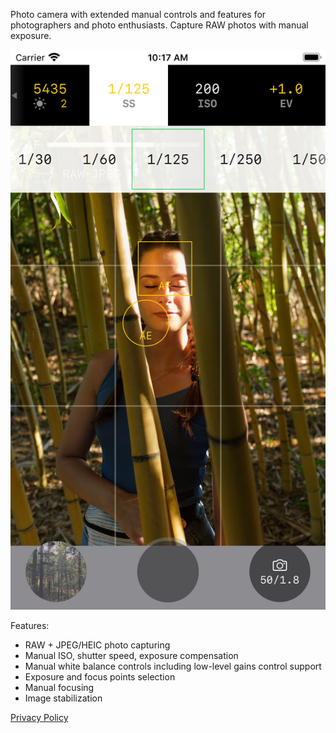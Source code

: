 Photo camera with extended manual controls and features for photographers and photo enthusiasts. 
Capture RAW photos with manual exposure. 

![UI](./assets/images/ui.png)

Features: 
* RAW + JPEG/HEIC photo capturing 
* Manual ISO, shutter speed, exposure compensation 
* Manual white balance controls including low-level gains control support 
* Exposure and focus points selection 
* Manual focusing 
* Image stabilization

[Privacy Policy](privacy-policy.md)
